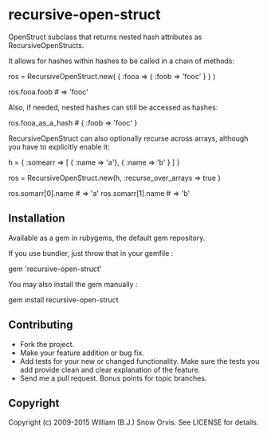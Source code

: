 # recursive-open-struct

OpenStruct subclass that returns nested hash attributes as
RecursiveOpenStructs.

It allows for hashes within hashes to be called in a chain of methods:

  ros = RecursiveOpenStruct.new( { :fooa => { :foob => 'fooc' } } )

  ros.fooa.foob # => 'fooc'

Also, if needed, nested hashes can still be accessed as hashes:

  ros.fooa_as_a_hash # { :foob => 'fooc' }

RecursiveOpenStruct can also optionally recurse across arrays, although you
have to explicitly enable it:

  h = { :somearr => [ { :name => 'a'}, { :name => 'b' } ] }

  ros = RecursiveOpenStruct.new(h, :recurse_over_arrays => true )

  ros.somarr[0].name # => 'a'
  ros.somarr[1].name # => 'b'

## Installation

Available as a gem in rubygems, the default gem repository.

If you use bundler, just throw that in your gemfile :

  gem 'recursive-open-struct'

You may also install the gem manually :

  gem install recursive-open-struct

## Contributing
 
* Fork the project.
* Make your feature addition or bug fix.
* Add tests for your new or changed functionality. Make sure the tests you add
  provide clean and clear explanation of the feature.
* Send me a pull request. Bonus points for topic branches.

## Copyright

Copyright (c) 2009-2015 William (B.J.) Snow Orvis. See LICENSE for details.
